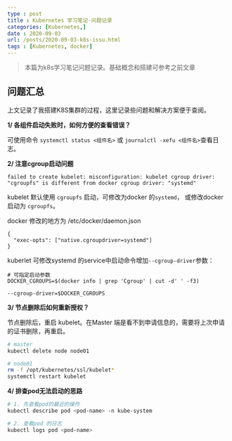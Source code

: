 ```yaml
---
type : post
title : Kubernetes 学习笔记-问题记录
categories: [Kubernetes,] 
date : 2020-09-03
url: /posts/2020-09-03-k8s-issu.html 
tags : [Kubernetes, docker]
---
```


> 本篇为k8s学习笔记问题记录。基础概念和搭建可参考之前文章 []()

## 问题汇总

上文记录了我搭建K8S集群的过程，这里记录些问题和解决方案便于查阅。

**1/ 各组件启动失败时，如何方便的查看错误？**

可使用命令 `systemctl status <组件名>` 或 `journalctl -xefu <组件名>`查看日志。

**2/ 注意cgroup启动问题**

```
failed to create kubelet: misconfiguration: kubelet cgroup driver: "cgroupfs" is different from docker cgroup driver: "systemd"
```
kubelet 默认使用 `cgroupfs` 启动，可修改为docker 的`systemd`， 或修改docker 启动为 `cgroupfs`。

docker 修改的地方为 /etc/docker/daemon.json

```
{
  "exec-opts": ["native.cgroupdriver=systemd"]
}
```

kuberlet 可修改systemd 的service中启动命令增加`--cgroup-driver`参数：

```
# 可指定启动参数 
DOCKER_CGROUPS=$(docker info | grep 'Cgroup' | cut -d' ' -f3)

--cgroup-driver=$DOCKER_CGROUPS

```

**3/ 节点删除后如何重新授权？**

节点删除后，重启 kubelet。在Master 端是看不到申请信息的，需要将上次申请的证书删除，再重启。

```bash 
# master
kubectl delete node node01

# node01 
rm -f /opt/kubernetes/ssl/kubelet*
systemctl restart kubelet 
```

**4/ 排查pod无法启动的思路**

```bash 
# 1. 先查看pod的最近的操作
kubectl describe pod <pod-name> -n kube-system 

# 2. 查看pod 的日志
kubectl logs pod <pod-name>
```